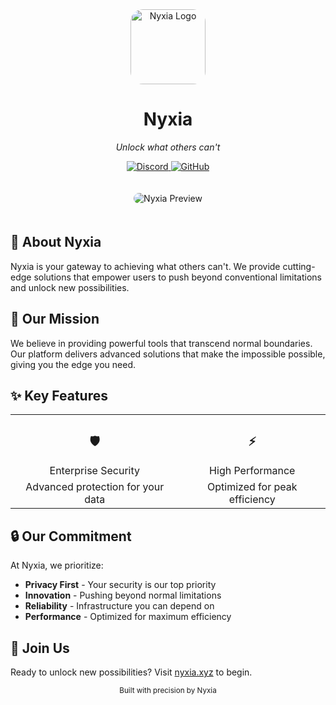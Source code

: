 <div align="center">
  <img src="https://raw.githubusercontent.com/Nyxia-xyz/website/main/public/logo_transparent.png" alt="Nyxia Logo" width="120" height="120" style="border-radius: 20px;">

  # Nyxia
  *Unlock what others can't*

  <p>
    <a href="https://discord.gg/nyxia">
      <img src="https://img.shields.io/badge/Discord-Join%20Us-5865F2?style=for-the-badge&logo=discord&logoColor=white" alt="Discord">
    </a>
    <a href="https://github.com/Nyxia-xyz">
      <img src="https://img.shields.io/badge/GitHub-Organization-181717?style=for-the-badge&logo=github&logoColor=white" alt="GitHub">
    </a>
  </p>
</div>

<div align="center">
  <img src="https://raw.githubusercontent.com/Nyxia-xyz/website/main/public/dashboard-preview.png" alt="Nyxia Preview" style="border-radius: 15px; margin: 20px 0;">
</div>

## 🌟 About Nyxia

Nyxia is your gateway to achieving what others can't. We provide cutting-edge solutions that empower users to push beyond conventional limitations and unlock new possibilities.

## 🚀 Our Mission

We believe in providing powerful tools that transcend normal boundaries. Our platform delivers advanced solutions that make the impossible possible, giving you the edge you need.

## ✨ Key Features

<div align="center">
  <table>
    <tr>
      <td align="center">
        <h3>🛡️</h3>
        Enterprise Security
      </td>
      <td align="center">
        <h3>⚡</h3>
        High Performance
      </td>
    </tr>
    <tr>
      <td align="center">
        Advanced protection for your data
      </td>
      <td align="center">
        Optimized for peak efficiency
      </td>
    </tr>
  </table>
</div>

## 🔒 Our Commitment

At Nyxia, we prioritize:

- **Privacy First** - Your security is our top priority
- **Innovation** - Pushing beyond normal limitations
- **Reliability** - Infrastructure you can depend on
- **Performance** - Optimized for maximum efficiency

## 🤝 Join Us

Ready to unlock new possibilities? Visit [nyxia.xyz](https://nyxia.xyz) to begin.

<div align="center">
  <sub>Built with precision by Nyxia</sub>
</div>
